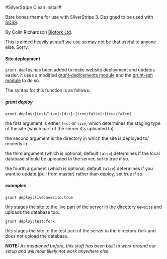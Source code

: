 #SilverStripe Clean Install#

Bare bones theme for use with SilverStripe 3.
Designed to be used with [SCSS](http://sass-lang.com).

By Colin Richardson [Bigfork Ltd](http://www.bigfork.co.uk/).

This is aimed heavily at stuff we use so may not be that useful to anyone else. Sorry.


#### Site deployment
```grunt deploy``` has been added to make website deployment and updates easier. it uses a modified [grunt-deployments module](https://github.com/stnvh/grunt-deployments) and the [grunt-ssh module](https://github.com/andrewrjones/grunt-ssh) to do so.

The syntax for this function is as follows:

##### grunt deploy

```grunt deploy:[test/live]:[dir]:[true/false]:[true/false]```

the first argument is either ```test``` or ```live```, which determines the staging type of the site (which part of the server it's uploaded to).

the second argument is the directory in which the site is deployed to/ receeds in.

the third argument (which is optional, default ```false```) determines if the local database should be uploaded to the server, set to true if so.

the fourth argument (which is optional, default ```false```) determines if you want to update (pull from master) rather than deploy, set true if so.

##### examples

```grunt deploy:live:newsite:true```

this stages the site to the live part of the server in the directory ```newsite``` and uploads the database too.

```grunt deploy:test:fork```

this stages the site to the test part of the server in the directory ```fork``` and does not upload the database.

**NOTE:** *As mentioned before, this stuff has been built to work around our setup and will most likely not work anywhere else.*